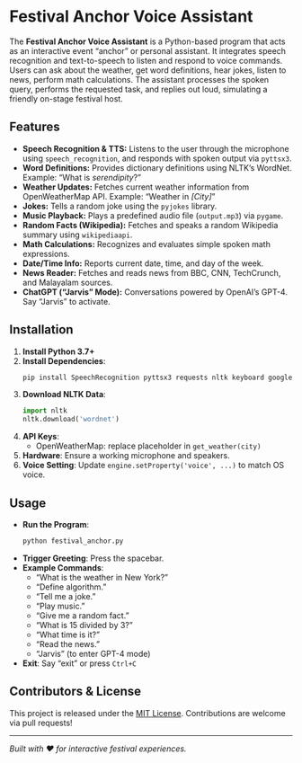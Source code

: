 # Festival Anchor Voice Assistant



The **Festival Anchor Voice Assistant** is a Python-based program that acts as an interactive event “anchor” or personal assistant. It integrates speech recognition and text-to-speech to listen and respond to voice commands. Users can ask about the weather, get word definitions, hear jokes, listen to news, perform math calculations. The assistant processes the spoken query, performs the requested task, and replies out loud, simulating a friendly on-stage festival host.

## Features

- **Speech Recognition & TTS:** Listens to the user through the microphone using `speech_recognition`, and responds with spoken output via `pyttsx3`.
- **Word Definitions:** Provides dictionary definitions using NLTK’s WordNet. Example: “What is *serendipity*?”
- **Weather Updates:** Fetches current weather information from OpenWeatherMap API. Example: “Weather in *[City]*”
- **Jokes:** Tells a random joke using the `pyjokes` library.
- **Music Playback:** Plays a predefined audio file (`output.mp3`) via `pygame`.
- **Random Facts (Wikipedia):** Fetches and speaks a random Wikipedia summary using `wikipediaapi`.
- **Math Calculations:** Recognizes and evaluates simple spoken math expressions.
- **Date/Time Info:** Reports current date, time, and day of the week.
- **News Reader:** Fetches and reads news from BBC, CNN, TechCrunch, and Malayalam sources.
- **ChatGPT (“Jarvis” Mode):** Conversations powered by OpenAI’s GPT-4. Say “Jarvis” to activate.

## Installation

1. **Install Python 3.7+**
2. **Install Dependencies**:
   ```bash
   pip install SpeechRecognition pyttsx3 requests nltk keyboard googletrans==4.0.0-rc1 openai pygame wikipedia-api feedparser beautifulsoup4 pyjokes
   ```
3. **Download NLTK Data**:
   ```python
   import nltk
   nltk.download('wordnet')
   ```
4. **API Keys**:
   - OpenWeatherMap: replace placeholder in `get_weather(city)`
5. **Hardware**: Ensure a working microphone and speakers.
6. **Voice Setting**: Update `engine.setProperty('voice', ...)` to match OS voice.

## Usage

- **Run the Program**:
  ```bash
  python festival_anchor.py
  ```
- **Trigger Greeting**: Press the spacebar.
- **Example Commands**:
  - “What is the weather in New York?”
  - “Define algorithm.”
  - “Tell me a joke.”
  - “Play music.”
  - “Give me a random fact.”
  - “What is 15 divided by 3?”
  - “What time is it?”
  - “Read the news.”
  - “Jarvis” (to enter GPT-4 mode)
- **Exit**: Say “exit” or press `Ctrl+C`

## Contributors & License

This project is released under the [MIT License](LICENSE). Contributions are welcome via pull requests!

---

*Built with ❤️ for interactive festival experiences.*
